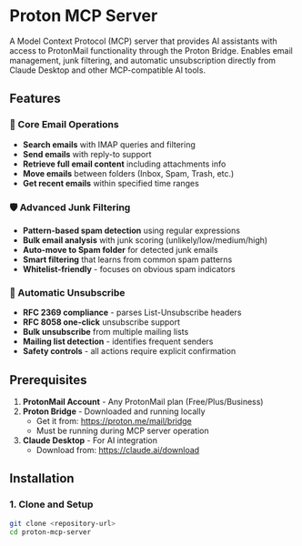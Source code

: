 # Proton MCP Server

A Model Context Protocol (MCP) server that provides AI assistants with access to ProtonMail functionality through the Proton Bridge. Enables email management, junk filtering, and automatic unsubscription directly from Claude Desktop and other MCP-compatible AI tools.

## Features

### 📧 Core Email Operations
- **Search emails** with IMAP queries and filtering
- **Send emails** with reply-to support
- **Retrieve full email content** including attachments info
- **Move emails** between folders (Inbox, Spam, Trash, etc.)
- **Get recent emails** within specified time ranges

### 🛡️ Advanced Junk Filtering  
- **Pattern-based spam detection** using regular expressions
- **Bulk email analysis** with junk scoring (unlikely/low/medium/high)
- **Auto-move to Spam folder** for detected junk emails
- **Smart filtering** that learns from common spam patterns
- **Whitelist-friendly** - focuses on obvious spam indicators

### 🚫 Automatic Unsubscribe
- **RFC 2369 compliance** - parses List-Unsubscribe headers
- **RFC 8058 one-click** unsubscribe support
- **Bulk unsubscribe** from multiple mailing lists
- **Mailing list detection** - identifies frequent senders
- **Safety controls** - all actions require explicit confirmation

## Prerequisites

1. **ProtonMail Account** - Any ProtonMail plan (Free/Plus/Business)
2. **Proton Bridge** - Downloaded and running locally
   - Get it from: https://proton.me/mail/bridge
   - Must be running during MCP server operation
3. **Claude Desktop** - For AI integration
   - Download from: https://claude.ai/download

## Installation

### 1. Clone and Setup
```bash
git clone <repository-url>
cd proton-mcp-server
